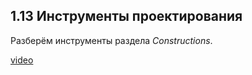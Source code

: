 ## 1.13 Инструменты проектирования

Разберём инструменты раздела _Constructions_.

[video](https://player.softculture.cc/embed/online/SKC/SKC_34.19.01_L1-4_T_Construction)